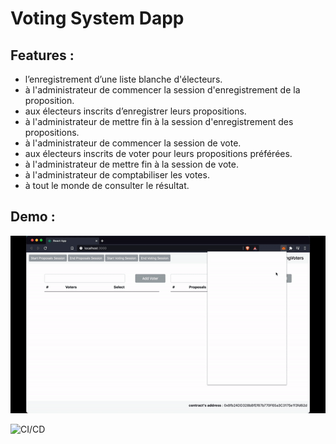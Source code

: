 # Voting System Dapp
## Features :

- l’enregistrement d’une liste blanche d'électeurs. 
- à l'administrateur de commencer la session d'enregistrement de la proposition.
- aux électeurs inscrits d’enregistrer leurs propositions.
- à l'administrateur de mettre fin à la session d'enregistrement des propositions.
- à l'administrateur de commencer la session de vote.
- aux électeurs inscrits de voter pour leurs propositions préférées.
- à l'administrateur de mettre fin à la session de vote.
- à l'administrateur de comptabiliser les votes.
- à tout le monde de consulter le résultat.

## Demo :


[![Dapp Voting System](./app-demo.gif)](https://youtu.be/K31BsgT8U9w "Dapp Voting System")

![CI/CD](https://github.com/SandyLudosky/react-workflow-gh-actions/workflows/CI/CD/badge.svg)
